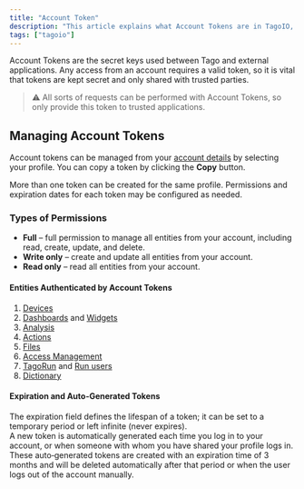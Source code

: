 ```yaml
---
title: "Account Token"
description: "This article explains what Account Tokens are in TagoIO, why they must be kept secret, and how to manage them from your account profile. It also highlights that multiple tokens can be created with configurable permissions and expiration."
tags: ["tagoio"]
---
```

Account Tokens are the secret keys used between Tago and external applications. Any access from an account requires a valid token, so it is vital that tokens are kept secret and only shared with trusted parties.

> ⚠️ All sorts of requests can be performed with Account Tokens, so only provide this token to trusted applications.

<!-- Image placeholder removed for build -->

## Managing Account Tokens

Account tokens can be managed from your [account details](editing-accounts-details) by selecting your profile. You can copy a token by clicking the **Copy** button.

More than one token can be created for the same profile. Permissions and expiration dates for each token may be configured as needed.

### Types of Permissions

* **Full** – full permission to manage all entities from your account, including read, create, update, and delete.
* **Write only** – create and update all entities from your account.
* **Read only** – read all entities from your account.

#### Entities Authenticated by Account Tokens

1. [Devices](/docs/tagoio/devices/)
2. [Dashboards](/docs/tagoio/dashboards/) and [Widgets](/docs/tagoio/widgets/)
3. [Analysis](/docs/tagoio/analysis/)
4. [Actions](/docs/tagoio/actions/)
5. [Files](/docs/tagoio/files)
6. [Access Management](/docs/tagoio/tagorun/access-management/)
7. [TagoRun](/tagorun) and [Run users](../account/user-management)
8. [Dictionary](../dictionaries)

#### Expiration and Auto-Generated Tokens

The expiration field defines the lifespan of a token; it can be set to a temporary period or left infinite (never expires).  
A new token is automatically generated each time you log in to your account, or when someone with whom you have shared your profile logs in. These auto‑generated tokens are created with an expiration time of 3 months and will be deleted automatically after that period or when the user logs out of the account manually.